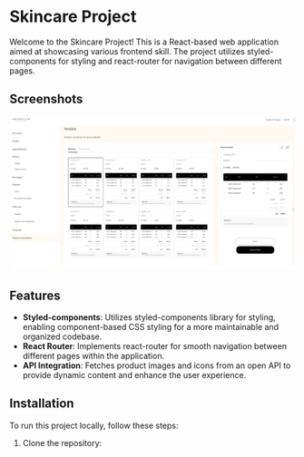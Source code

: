 # Skincare Project

Welcome to the Skincare Project! This is a React-based web application aimed at showcasing various frontend skill. The project utilizes styled-components for styling and react-router for navigation between different pages.

## Screenshots

![Description](screenshot/Template.png)


## Features

- **Styled-components**: Utilizes styled-components library for styling, enabling component-based CSS styling for a more maintainable and organized codebase.
- **React Router**: Implements react-router for smooth navigation between different pages within the application.
- **API Integration**: Fetches product images and icons from an open API to provide dynamic content and enhance the user experience.

## Installation

To run this project locally, follow these steps:

1. Clone the repository:
